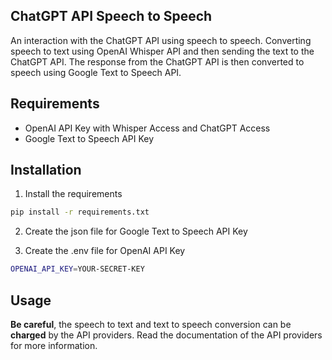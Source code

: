 ## ChatGPT API Speech to Speech
An interaction with the ChatGPT API using speech to speech.
Converting speech to text using OpenAI Whisper API and then sending the text to the ChatGPT API. 
The response from the ChatGPT API is then converted to speech using Google Text to Speech API.

## Requirements
- OpenAI API Key with Whisper Access and ChatGPT Access
- Google Text to Speech API Key

## Installation
1. Install the requirements
```bash
pip install -r requirements.txt
```
2. Create the json file for Google Text to Speech API Key

3. Create the .env file for OpenAI API Key
```bash
OPENAI_API_KEY=YOUR-SECRET-KEY
```

## Usage
**Be careful**, the speech to text and text to speech conversion can be **charged** by the API providers.
Read the documentation of the API providers for more information.
